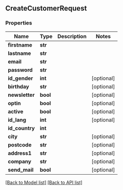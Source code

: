 ## CreateCustomerRequest

### Properties
Name | Type | Description | Notes
------------ | ------------- | ------------- | -------------
**firstname** | **str** |  | 
**lastname** | **str** |  | 
**email** | **str** |  | 
**password** | **str** |  | 
**id_gender** | **int** |  | [optional] 
**birthday** | **str** |  | [optional] 
**newsletter** | **bool** |  | [optional] 
**optin** | **bool** |  | [optional] 
**active** | **bool** |  | [optional] 
**id_lang** | **int** |  | [optional] 
**id_country** | **int** |  | 
**city** | **str** |  | [optional] 
**postcode** | **str** |  | [optional] 
**address1** | **str** |  | [optional] 
**company** | **str** |  | [optional] 
**send_mail** | **bool** |  | [optional] 

[[Back to Model list]](#documentation-for-models) [[Back to API list]](#documentation-for-api-endpoints)


